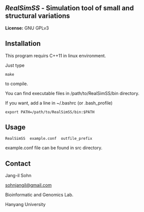 ## *RealSimSS* - Simulation tool of small and structural variations

**License:** GNU GPLv3 

Installation
------------
This program requirs C++11 in linux environment.

Just type

```
make
```

to compile.

You can find executable files in /path/to/RealSimSS/bin directory.

If you want, add a line in ~/.bashrc (or .bash_profile)

```
export PATH=/path/to/RealSimSS/bin:$PATH
```


Usage
-----
```
RealSimSS  example.conf  outfile_prefix
```
example.conf file can be found in src directory.

Contact
-------
Jang-il Sohn

sohnjangil@gmail.com

Bioinformatic and Genomics Lab.

Hanyang University
